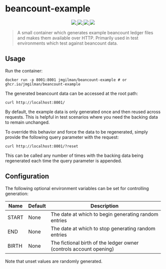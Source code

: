 # beancount-example

<p align="center">
    <a href="https://github.com/jmgilman/beancount-example/actions/workflows/ci.yml">
        <img src="https://github.com/jmgilman/beancount-example/actions/workflows/ci.yml/badge.svg"/>
    </a>
    <a href="https://hub.docker.com/repository/docker/jmgilman/beancount-example">
        <img src="https://img.shields.io/docker/image-size/jmgilman/beancount-example?sort=date"/>
    </a>
    <a href="https://app.codecov.io/gh/jmgilman/beancount-example">
        <img src="https://img.shields.io/codecov/c/gh/jmgilman/beancount-example"/>
    </a>
    <img src="https://img.shields.io/github/license/jmgilman/beancount-example"/>
</p>

> A small container which generates example beancount ledger files and makes them
available over HTTP. Primarily used in test environments which test against
beancount data.

## Usage

Run the container:

```shell
docker run -p 8001:8001 jmgilman/beancount-example # or ghcr.io/jmgilman/beancount-example
```

The generated beancount data can be accessed at the root path:

```shell
curl http://localhost:8001/
```

By default, the example data is only generated once and then reused across
requests. This is helpful in test scenarios where you need the backing data to
remain unchanged.

To override this behavior and force the data to be regenerated, simply provide
the following query parameter with the request:

```shell
curl http://localhost:8001/?reset
```

This can be called any number of times with the backing data being regenerated
each time the query parameter is appended.

## Configuration

The following optional environment variables can be set for controlling
generation:

Name  |  Default | Description                                                        |
----- | -------- | ------------------------------------------------------------------ |
START | None     | The date at which to begin generating random entries               |
END   | None     | The date at which to stop generating random entries                |
BIRTH | None     | The fictional birth of the ledger owner (controls account opening) |

Note that unset values are randomly generated.
